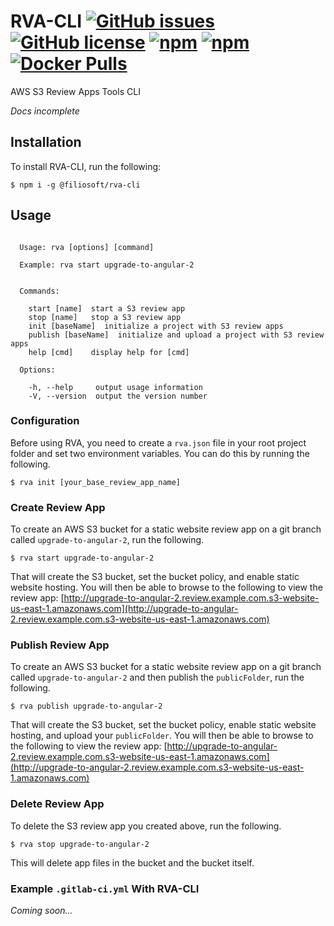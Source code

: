 # RVA-CLI [![GitHub issues](https://img.shields.io/github/issues/Filiosoft/rva-cli.svg)](https://github.com/Filiosoft/rva-cli/issues) [![GitHub license](https://img.shields.io/badge/license-MIT-blue.svg)](https://raw.githubusercontent.com/Filiosoft/rva-cli/master/LICENSE) [![npm](https://img.shields.io/npm/v/@filiosoft/rva-cli.svg)](https://www.npmjs.com/package/@filiosoft/rva-cli) [![npm](https://img.shields.io/npm/dt/@filiosoft/rva-cli.svg)](https://www.npmjs.com/package/@filiosoft/rva-cli) [![Docker Pulls](https://img.shields.io/docker/pulls/filiosoft/rva-cli.svg)](https://hub.docker.com/r/filiosoft/rva-cli)

AWS S3 Review Apps Tools CLI

_Docs incomplete_

## Installation

To install RVA-CLI, run the following:

```
$ npm i -g @filiosoft/rva-cli
```

## Usage
```

  Usage: rva [options] [command]

  Example: rva start upgrade-to-angular-2


  Commands:

    start [name]  start a S3 review app
    stop [name]   stop a S3 review app
    init [baseName]  initialize a project with S3 review apps
    publish [baseName]  initialize and upload a project with S3 review apps
    help [cmd]    display help for [cmd]

  Options:

    -h, --help     output usage information
    -V, --version  output the version number

```
### Configuration
Before using RVA, you need to create a `rva.json` file in your root project folder and set two environment variables. You can do this by running the following.

```
$ rva init [your_base_review_app_name]
```

### Create Review App
To create an AWS S3 bucket for a static website review app on a git branch called `upgrade-to-angular-2`, run the following.

```
$ rva start upgrade-to-angular-2
```

That will create the S3 bucket, set the bucket policy, and enable static website hosting. You will then be able to browse to the following to view the review app:
[http://upgrade-to-angular-2.review.example.com.s3-website-us-east-1.amazonaws.com](http://upgrade-to-angular-2.review.example.com.s3-website-us-east-1.amazonaws.com)

### Publish Review App
To create an AWS S3 bucket for a static website review app on a git branch called `upgrade-to-angular-2` and then publish the `publicFolder`, run the following.

```
$ rva publish upgrade-to-angular-2
```

That will create the S3 bucket, set the bucket policy, enable static website hosting, and upload your `publicFolder`. You will then be able to browse to the following to view the review app:
[http://upgrade-to-angular-2.review.example.com.s3-website-us-east-1.amazonaws.com](http://upgrade-to-angular-2.review.example.com.s3-website-us-east-1.amazonaws.com)

### Delete Review App
To delete the S3 review app you created above, run the following.

```
$ rva stop upgrade-to-angular-2
```

This will delete app files in the bucket and the bucket itself.

### Example `.gitlab-ci.yml` With RVA-CLI
_Coming soon..._

